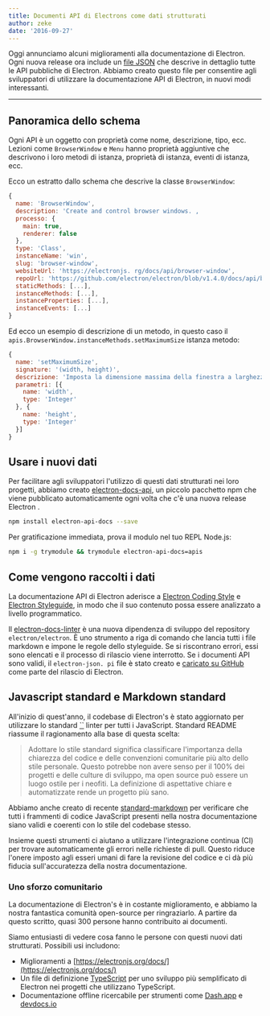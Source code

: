 ```yaml
---
title: Documenti API di Electrons come dati strutturati
author: zeke
date: '2016-09-27'
---
```


Oggi annunciamo alcuni miglioramenti alla documentazione di Electron. Ogni nuova release ora include un [file JSON](https://github.com/electron/electron/releases/download/v1.4.1/electron-api.json) che descrive in dettaglio tutte le API pubbliche di Electron. Abbiamo creato questo file per consentire agli sviluppatori di utilizzare la documentazione API di Electron, in nuovi modi interessanti.

---

## Panoramica dello schema

Ogni API è un oggetto con proprietà come nome, descrizione, tipo, ecc. Lezioni come `BrowserWindow` e `Menu` hanno proprietà aggiuntive che descrivono i loro metodi di istanza, proprietà di istanza, eventi di istanza, ecc.

Ecco un estratto dallo schema che descrive la classe `BrowserWindow`:

```js
{
  name: 'BrowserWindow',
  description: 'Create and control browser windows. ,
  processo: {
    main: true,
    renderer: false
  },
  type: 'Class',
  instanceName: 'win',
  slug: 'browser-window',
  websiteUrl: 'https://electronjs. rg/docs/api/browser-window',
  repoUrl: 'https://github.com/electron/electron/blob/v1.4.0/docs/api/browser-window. d',
  staticMethods: [...],
  instanceMethods: [...],
  instanceProperties: [...],
  instanceEvents: [...]
}
```

Ed ecco un esempio di descrizione di un metodo, in questo caso il `apis.BrowserWindow.instanceMethods.setMaximumSize` istanza metodo:

```js
{
  name: 'setMaximumSize',
  signature: '(width, height)',
  descrizione: 'Imposta la dimensione massima della finestra a larghezza e altezza. ,
  parametri: [{
    name: 'width',
    type: 'Integer'
  }, {
    name: 'height',
    type: 'Integer'
  }]
}
```

## Usare i nuovi dati

Per facilitare agli sviluppatori l'utilizzo di questi dati strutturati nei loro progetti, abbiamo creato [electron-docs-api](https://www.npmjs.com/package/electron-api-docs), un piccolo pacchetto npm che viene pubblicato automaticamente ogni volta che c'è una nuova release Electron .

```sh
npm install electron-api-docs --save
```

Per gratificazione immediata, prova il modulo nel tuo REPL Node.js:

```sh
npm i -g trymodule && trymodule electron-api-docs=apis
```

## Come vengono raccolti i dati

La documentazione API di Electron aderisce a [Electron Coding Style](https://github.com/electron/electron/blob/master/docs/development/coding-style.md) e [Electron Styleguide](https://github.com/electron/electron/blob/master/docs/styleguide.md#readme), in modo che il suo contenuto possa essere analizzato a livello programmatico.

Il [electron-docs-linter](https://github.com/electron/electron-docs-linter) è una nuova dipendenza di sviluppo del repository `electron/electron`. È uno strumento a riga di comando che lancia tutti i file markdown e impone le regole dello styleguide. Se si riscontrano errori, essi sono elencati e il processo di rilascio viene interrotto. Se i documenti API sono validi, il `electron-json. pi` file è stato creato e [caricato su GitHub](https://github.com/electron/electron/releases/tag/v1.4.1) come parte del rilascio di Electron.

## Javascript standard e Markdown standard

All'inizio di quest'anno, il codebase di Electron's è stato aggiornato per utilizzare lo standard [``](http://standardjs.com/) linter per tutti i JavaScript. Standard README riassume il ragionamento alla base di questa scelta:

> Adottare lo stile standard significa classificare l'importanza della chiarezza del codice e delle convenzioni comunitarie più alto dello stile personale. Questo potrebbe non avere senso per il 100% dei progetti e delle culture di sviluppo, ma open source può essere un luogo ostile per i neofiti. La definizione di aspettative chiare e automatizzate rende un progetto più sano.

Abbiamo anche creato di recente [standard-markdown](https://github.com/zeke/standard-markdown) per verificare che tutti i frammenti di codice JavaScript presenti nella nostra documentazione siano validi e coerenti con lo stile del codebase stesso.

Insieme questi strumenti ci aiutano a utilizzare l'integrazione continua (CI) per trovare automaticamente gli errori nelle richieste di pull. Questo riduce l'onere imposto agli esseri umani di fare la revisione del codice e ci dà più fiducia sull'accuratezza della nostra documentazione.

### Uno sforzo comunitario

La documentazione di Electron's è in costante miglioramento, e abbiamo la nostra fantastica comunità open-source per ringraziarlo. A partire da questo scritto, quasi 300 persone hanno contribuito ai documenti.

Siamo entusiasti di vedere cosa fanno le persone con questi nuovi dati strutturati. Possibili usi includono:

- Miglioramenti a [https://electronjs.org/docs/](https://electronjs.org/docs/)
- Un file di definizione [TypeScript](https://github.com/electron/electron-docs-linter/blob/master/README.md#typescript-definitions) per uno sviluppo più semplificato di Electron nei progetti che utilizzano TypeScript.
- Documentazione offline ricercabile per strumenti come [Dash.app](https://kapeli.com/dash) e [devdocs.io](http://devdocs.io/)

